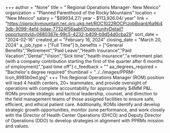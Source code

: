+++
author = "None"
title = " Regional Operations Manager- New Mexico"
organization = "Planned Parenthood of the Rocky Mountains"
location = "New Mexico"
salary = "$89934.27/ year - $113,926.04/ year"
link = "https://pprockymountain.rec.pro.ukg.net/ROC1022ROCP/JobBoard/6a9b43db-9099-4efd-bdae-77324f56aabf/OpportunityDetail?opportunityId=0680367e-99c5-4232-b409-b9d54d0cba29"
sort_date = "2024-02-16"
created_at = "February 16, 2024"
closing_date = "March 20, 2024"
a_job_type = ["Full Time"]
b_benefits = ["General Benefits","Retirement","Paid Leave","Health Insurance","Paid Vacation","Dental","Vision","Sick time","health insurance","a retirement plan (with a company contribution starting the first of the quarter after 6 months of employment)","paid time off"]
c_feedback = ""
aa_degrees_required = "Bachelor's degree required"
thumbnail = "../../images/PPRM-Icon_8985b0ed.jpg"
+++
This Regional Operations Manager (ROM) position will lead 4 health centers, 20+ teammates, and provide oversight of operations with complete accountability for approximately $4MM P&L. ROMs provide strategic and tactical leadership, counsel, and direction to the field management teams of those assigned facilities to ensure safe, efficient, and ethical patient care. Additionally, ROMs identify and develop strategic growth opportunities, monitor zone performance, and work closely with the Director of Health Center Operations (DHCO) and Deputy Director of Operations (DDO) to develop strategies in alignment with PPRMs mission and values. 